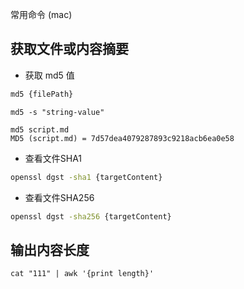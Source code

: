 常用命令 (mac)

## 获取文件或内容摘要

- 获取 md5 值

```bash
md5 {filePath}
```
```shell
md5 -s "string-value"
```

```shell
md5 script.md
MD5 (script.md) = 7d57dea4079287893c9218acb6ea0e58
```

- 查看文件SHA1

```bash
openssl dgst -sha1 {targetContent}
```

- 查看文件SHA256

```bash
openssl dgst -sha256 {targetContent}
```
## 输出内容长度

```shell
cat "111" | awk '{print length}'
```

